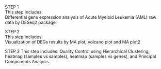 STEP 1  
This step includes:  
Differential gene expression analysis of Acute Myeloid Leukemia (AML) raw data by DESeq2 package

STEP 2  
This step includes:  
Visualization of DEGs results by MA plot, volcano plot and MA plot2

STEP 3
This step includes:
Quality Control using Hierarchical Clustering, heatmap (samples vs samples), heatmap (samples vs genes), and Principal Components Analysis.
